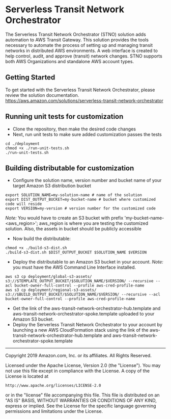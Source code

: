 # Serverless Transit Network Orchestrator
The Serverless Transit Network Orchestrator (STNO) solution adds automation to AWS Transit Gateway. This solution provides the tools necessary to automate the process of setting up and managing transit networks in distributed AWS environments. A web interface is created to help control, audit, and approve (transit) network changes. STNO supports both AWS Organizations and standalone AWS account types.
 
## Getting Started 
To get started with the Serverless Transit Network Orchestrator, please review the solution documentation. https://aws.amazon.com/solutions/serverless-transit-network-orchestrator
 
## Running unit tests for customization 
* Clone the repository, then make the desired code changes 
* Next, run unit tests to make sure added customization passes the tests 
``` 
cd ./deployment 
chmod +x ./run-unit-tests.sh
./run-unit-tests.sh
``` 
 
## Building distributable for customization 
* Configure the solution name, version number and bucket name of your target Amazon S3 distribution bucket 
``` 
export SOLUTION_NAME=my-solution-name # name of the solution
export DIST_OUTPUT_BUCKET=my-bucket-name # bucket where customized code will reside 
export VERSION=my-version # version number for the customized code 
``` 
_Note:_ You would have to create an S3 bucket with prefix 'my-bucket-name-<aws_region>'; aws_region is where you are testing the customized solution. Also, the assets  in bucket should be publicly accessible 
 
* Now build the distributable: 
``` 
chmod +x ./build-s3-dist.sh
./build-s3-dist.sh $DIST_OUTPUT_BUCKET $SOLUTION_NAME $VERSION
``` 
 
* Deploy the distributable to an Amazon S3 bucket in your account. _Note:_ you must have the AWS Command Line Interface installed. 
``` 
aws s3 cp deployment/global-s3-assets/  s3://$TEMPLATE_OUTPUT_BUCKET/$SOLUTION_NAME/$VERSION/ --recursive --acl bucket-owner-full-control --profile aws-cred-profile-name 
aws s3 cp deployment/regional-s3-assets/ s3://$BUILD_OUTPUT_BUCKET/$SOLUTION_NAME/$VERSION/ --recursive --acl bucket-owner-full-control --profile aws-cred-profile-name
``` 
 
* Get the link of the aws-transit-network-orchestrator-hub.template and aws-transit-network-orchestrator-spoke.template uploaded to your Amazon S3 bucket. 
* Deploy the Serverless Transit Network Orchestrator to your account by launching a new AWS CloudFormation stack using the link of the aws-transit-network-orchestrator-hub.template and aws-transit-network-orchestrator-spoke.template
 
*** 
 
Copyright 2019 Amazon.com, Inc. or its affiliates. All Rights Reserved. 
 
Licensed under the Apache License, Version 2.0 (the "License"). You may not use this file except in compliance with the License. A copy of the License is located at 
 
    http://www.apache.org/licenses/LICENSE-2.0 
 
or in the "license" file accompanying this file. This file is distributed on an "AS IS" BASIS, WITHOUT WARRANTIES OR CONDITIONS OF ANY KIND, express or implied. See the License for the specific language governing permissions and limitations under the License. 
 